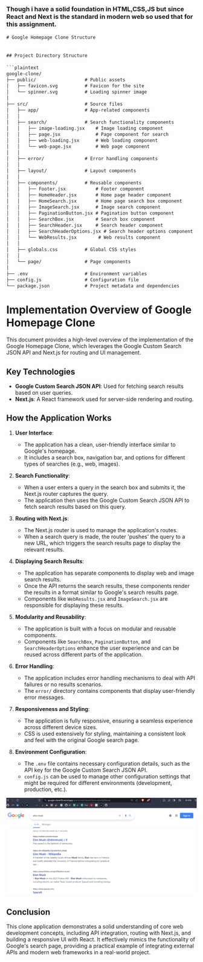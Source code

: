 ###  Though i have a solid foundation in HTML,CSS,JS but since React and Next is the standard in modern web so used that for this assignment.
````
# Google Homepage Clone Structure


## Project Directory Structure

```plaintext
google-clone/
├── public/                  # Public assets
│   ├── favicon.svg          # Favicon for the site
│   └── spinner.svg          # Loading spinner image
│
├── src/                     # Source files
│   ├── app/                 # App-related components
│   │
│   ├── search/              # Search functionality components
│   │   ├── image-loading.jsx    # Image loading component
│   │   ├── page.jsx             # Page component for search
│   │   ├── web-loading.jsx      # Web loading component
│   │   └── web-page.jsx         # Web page component
│   │
│   ├── error/               # Error handling components
│   │
│   ├── layout/              # Layout components
│   │
│   ├── components/          # Reusable components
│   │   ├── Footer.jsx           # Footer component
│   │   ├── HomeHeader.jsx       # Home page header component
│   │   ├── HomeSearch.jsx       # Home page search box component
│   │   ├── ImageSearch.jsx      # Image search component
│   │   ├── PaginationButton.jsx # Pagination button component
│   │   ├── SearchBox.jsx        # Search box component
│   │   ├── SearchHeader.jsx     # Search header component
│   │   ├── SearchHeaderOptions.jsx # Search header options component
│   │   └── WebResults.jsx        # Web results component
│   │
│   ├── globals.css          # Global CSS styles
│   │
│   └── page/                # Page components
│
├── .env                     # Environment variables
├── config.js                # Configuration file
└── package.json             # Project metadata and dependencies

````

# Implementation Overview of Google Homepage Clone

This document provides a high-level overview of the implementation of the Google Homepage Clone, which leverages the Google Custom Search JSON API and Next.js for routing and UI management.

## Key Technologies

- **Google Custom Search JSON API**: Used for fetching search results based on user queries.
- **Next.js**: A React framework used for server-side rendering and routing.

## How the Application Works

1. **User Interface**:

   - The application has a clean, user-friendly interface similar to Google's homepage.
   - It includes a search box, navigation bar, and options for different types of searches (e.g., web, images).

2. **Search Functionality**:

   - When a user enters a query in the search box and submits it, the Next.js router captures the query.
   - The application then uses the Google Custom Search JSON API to fetch search results based on this query.

3. **Routing with Next.js**:

   - The Next.js router is used to manage the application's routes.
   - When a search query is made, the router 'pushes' the query to a new URL, which triggers the search results page to display the relevant results.

4. **Displaying Search Results**:

   - The application has separate components to display web and image search results.
   - Once the API returns the search results, these components render the results in a format similar to Google's search results page.
   - Components like `WebResults.jsx` and `ImageSearch.jsx` are responsible for displaying these results.

5. **Modularity and Reusability**:

   - The application is built with a focus on modular and reusable components.
   - Components like `SearchBox`, `PaginationButton`, and `SearchHeaderOptions` enhance the user experience and can be reused across different parts of the application.

6. **Error Handling**:

   - The application includes error handling mechanisms to deal with API failures or no results scenarios.
   - The `error/` directory contains components that display user-friendly error messages.

7. **Responsiveness and Styling**:

   - The application is fully responsive, ensuring a seamless experience across different device sizes.
   - CSS is used extensively for styling, maintaining a consistent look and feel with the original Google search page.

8. **Environment Configuration**:
   - The `.env` file contains necessary configuration details, such as the API key for the Google Custom Search JSON API.
   - `config.js` can be used to manage other configuration settings that might be required for different environments (development, production, etc.).
  
![Search Functionality](https://github.com/tamal78/google_clone/blob/main/public/Screenshot%20(82).png)


## Conclusion

This clone application demonstrates a solid understanding of core web development concepts, including API integration, routing with Next.js, and building a responsive UI with React. It effectively mimics the functionality of Google's search page, providing a practical example of integrating external APIs and modern web frameworks in a real-world project.
